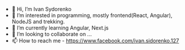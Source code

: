 - 👋 Hi, I’m Ivan Sydorenko
- 👀 I’m interested in programming, mostly frontend(React, Angular), NodeJS and trekking.
- 🌱 I’m currently learning Angular, Next.js
- 💞️ I’m looking to collaborate on ...
- 📫 How to reach me - https://www.facebook.com/ivan.sidorenko.127

<!---
Greynight/Greynight is a ✨ special ✨ repository because its `README.md` (this file) appears on your GitHub profile.
You can click the Preview link to take a look at your changes.
--->
